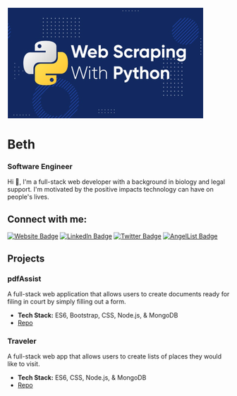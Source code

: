![Cover Image](https://github.com/BethlehemDesalgne/Browser-Automation-Web-Scraping-Craigslist/blob/main/images/IMAGES.png)

# Beth
### Software Engineer

Hi 👋, I'm a full-stack web developer with a background in biology and legal support. I'm motivated by the positive impacts technology can have on people's lives.

## Connect with me:
[![Website Badge](https://img.shields.io/badge/-website-blue)](Your-website-url)
[![LinkedIn Badge](https://img.shields.io/badge/-LinkedIn-blue)](Your-LinkedIn-url)
[![Twitter Badge](https://img.shields.io/badge/-Twitter-blue)](Your-Twitter-url)
[![AngelList Badge](https://img.shields.io/badge/-AngelList-blue)](Your-AngelList-url)

## Projects

### pdfAssist
A full-stack web application that allows users to create documents ready for filing in court by simply filling out a form.
- **Tech Stack:** ES6, Bootstrap, CSS, Node.js, & MongoDB
- [Repo](https://github.com/BethlehemDesalgne/Browser-Automation-Web-Scraping-Craigslist)

### Traveler
A full-stack web app that allows users to create lists of places they would like to visit.
- **Tech Stack:** ES6, CSS, Node.js, & MongoDB
- [Repo](link-to-repo)

<!-- You can add more projects here -->

